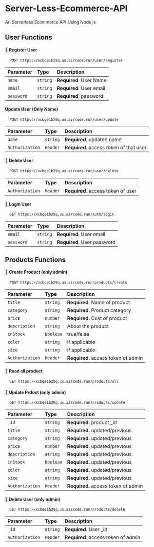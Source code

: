 # Server-Less-Ecommerce-API
An Serverless Ecommerce API Using Node js


## User Functions

#### 🔴 Register User

```https
  POST https://xcbqe1b29q.us.aircode.run/user/register
```

| Parameter | Type     | Description                |
| :-------- | :------- | :------------------------- |
| `name` | `string` | **Required**. User Name |
| `email` | `string` | **Required**. User email |
| `password` | `string` | **Required**. password |

#### Update User (Only Name)

```https
  POST https://xcbqe1b29q.us.aircode.run/user/update
```

| Parameter | Type     | Description                       |
| :-------- | :------- | :-------------------------------- |
| `name`      | `string` | **Required**. updated name |
| `Authorization` | `Header` | **Required**. access token of that user |

#### 🔴 Delete User

```https
  POST https://xcbqe1b29q.us.aircode.run/user/delete
```

| Parameter | Type     | Description                |
| :-------- | :------- | :------------------------- |
| `Authorization` | `Header` | **Required**. access token of user |

#### 🔴 Login User

```https
  GET https://xcbqe1b29q.us.aircode.run/auth/login
```

| Parameter | Type     | Description                |
| :-------- | :------- | :------------------------- |
| `email` | `string` | **Required**. User email |
| `password` | `string` | **Required**. User password |


## Products Functions

#### 🔴 Create Product (only admin)

```https
  POST https://xcbqe1b29q.us.aircode.run/products/create
```

| Parameter | Type     | Description                |
| :-------- | :------- | :------------------------- |
| `title` | `string` | **Required**. Name of product |
| `category` | `string` | **Required**. Product category |
| `price` | `number` | **Required**. Cost of product |
| `description` | `string` | About the product |
| `inStock` | `boolean` | true/false |
| `color` | `string` | if applicable  |
| `size` | `string` |  if applicable |
| `Authorization` | `Header` | **Required**. access token of admin |


#### 🔴 Read all product

```https
  GET https://xcbqe1b29q.us.aircode.run/products/all
```

#### 🔴 Update Prduct (only admin)

```https
  GET https://xcbqe1b29q.us.aircode.run/products/update
```

| Parameter | Type     | Description                |
| :-------- | :------- | :------------------------- |
| `_id` | `string` | **Required**. product _id |
| `title` | `string` | **Required**. updated/previous |
| `category` | `string` | **Required**. updated/previous |
| `price` | `number` | **Required**. updated/previous |
| `description` | `string` | **Required**. updated/previous |
| `inStock` | `boolean` | **Required**. updated/previous |
| `color` | `string` | **Required**. updated/previous  |
| `size` | `string` |  **Required**. updated/previous |
| `Authorization` | `Header` | **Required**. access token of admin |

#### 🔴 Delete User (only admin)

```https
  GET https://xcbqe1b29q.us.aircode.run/products/delete
```

| Parameter | Type     | Description                |
| :-------- | :------- | :------------------------- |
| `_id` | `string` | **Required**. User _id |
| `Authorization` | `Header` | **Required**. access token of admin |



